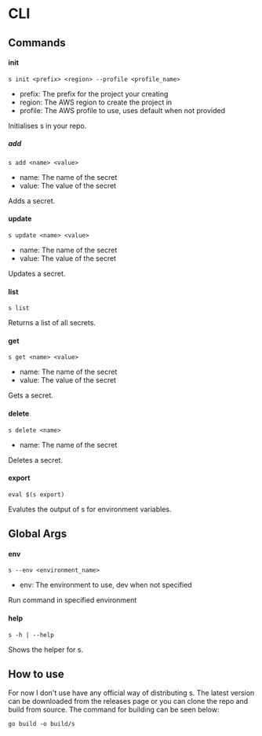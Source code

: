 # CLI
## Commands
#### init
```
s init <prefix> <region> --profile <profile_name>
```
- prefix: The prefix for the project your creating
- region: The AWS region to create the project in
- profile: The AWS profile to use, uses default when not provided

Initialises s in your repo.

##### add
```
s add <name> <value>
```
- name: The name of the secret
- value: The value of the secret

Adds a secret.

#### update
```
s update <name> <value>
```
- name: The name of the secret
- value: The value of the secret

Updates a secret.

#### list
```
s list
```
Returns a list of all secrets.

#### get
```
s get <name> <value>
```
- name: The name of the secret
- value: The value of the secret

Gets a secret.

#### delete
```
s delete <name>
```
- name: The name of the secret

Deletes a secret.

#### export
```
eval $(s export)
```
Evalutes the output of s for environment variables.

## Global Args
#### env
```
s --env <environment_name>
```
- env: The environment to use, dev when not specified

Run command in specified environment

#### help
```
s -h | --help
```
Shows the helper for s.

## How to use
For now I don't use have any official way of distributing s. The latest version
can be downloaded from the releases page or you can clone the repo and build from
source. The command for building can be seen below:
```
go build -o build/s
```
